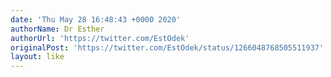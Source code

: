 ```yaml
---
date: 'Thu May 28 16:48:43 +0000 2020'
authorName: Dr Esther
authorUrl: 'https://twitter.com/EstOdek'
originalPost: 'https://twitter.com/EstOdek/status/1266048768505511937'
layout: like
---
```

